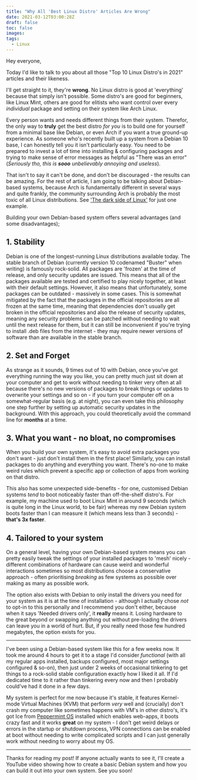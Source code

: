 ```yaml
---
title: "Why All 'Best Linux Distro' Articles Are Wrong"
date: 2021-03-12T03:00:28Z
draft: false
toc: false
images:
tags: 
  - Linux
---
```


Hey everyone,

Today I'd like to talk to you about all those "Top 10 Linux Distro's in 2021" articles and their likeness.

I'll get straight to it, they're **wrong**. No Linux distro is good at 'everything' because that simply isn't possible. Some distro's are good for beginners, like Linux Mint, others are good for elitists who want control over every *individual* package and setting on their system like Arch Linux.

Every person wants and needs different things from their system. Therefor, the only way to **truly** get the best distro *for you* is to build one for yourself from a minimal base like Debian, or even Arch if you want a true ground-up experience. As someone who's recently built up a system from a Debian 10 base, I can honestly tell you it isn't particularly easy. You need to be prepared to invest a lot of time into installing & configuring packages and trying to make sense of error messages as helpful as "There was an error" (*Seriously tho, this is __sooo__ unbelievably annoying and useless*).

That isn't to say it can't be done, and don't be discouraged - the results can be amazing. For the rest of article, I am going to be talking about Debian-based systems, because Arch is fundamentally different in several ways and quite frankly, the community surrounding Arch is probably the most toxic of all Linux distributions. See ['The dark side of Linux'](/posts/dark-side/#communal-toxicity) for just one example.

Building your own Debian-based system offers several advantages (and some disadvantages);

## 1. Stability

Debian is one of the longest-running Linux distributions available today. The stable branch of Debian (currently version 10 codenamed "Buster" when writing) is famously rock-solid. All packages are 'frozen' at the time of release, and only security updates are issued. This means that all of the packages available are tested and certified to play nicely together, at least with their default settings. However, it also means that unfortunately, some packages can be outdated - massively in some cases. This is somewhat mitigated by the fact that the packages in the official repositories are all frozen at the same time, meaning that dependencies don't usually get broken in the official repositories and also the release of security updates, meaning any security problems can be patched without needing to wait until the next release for them, but it can still be inconvenient if you're trying to install .deb files from the internet - they may require newer versions of software than are available in the stable branch.

## 2. Set and Forget

As strange as it sounds, 9 times out of 10 with Debian, once you've got everything running the way you like, you can pretty much just sit down at your computer and get to work without needing to tinker very often at all because there's no new versions of packages to break things or updates to overwrite your settings and so on - if you turn your computer off on a somewhat-regular basis (e.g. at night), you can even take this philosophy one step further by setting up automatic security updates in the background. With this approach, you could theoretically avoid the command line for **months** at a time.

## 3. What you want - no bloat, no compromises

When you build your own system, it's easy to avoid extra packages you don't want - just don't install them in the first place! Similarly, you can install packages to do anything and everything you want. There's no-one to make weird rules which prevent a specific app or collection of apps from working on that distro.

This also has some unexpected side-benefits - for one, customised Debian systems *tend* to boot noticeably faster than off-the-shelf distro's. For example, my machine used to boot Linux Mint in around 9 seconds (which is quite long in the Linux world, to be fair) whereas my new Debian system boots faster than I can measure it (which means less than 3 seconds) - **that's 3x faster**.

## 4. Tailored to your system

On a general level, having your own Debian-based system means you can pretty easily tweak the settings of your installed packages to 'mesh' nicely - different combinations of hardware can cause weird and wonderful interactions sometimes so most distributions choose a conservative approach - often prioritising *breaking* as few systems as possible over making as many as possible work.

The option also exists with Debian to only install the drivers you need for your system as it is at the time of installation - although I actually chose *not* to opt-in to this personally and I recommend you don't either, because when it says 'Needed drivers only', it **really** means it. Losing hardware to the great beyond or swapping anything out without pre-loading the drivers can leave you in a world of hurt. But, if you really need those few hundred megabytes, the option exists for you.

---

I've been using a Debian-based system like this for a few weeks now. It took me around 4 hours to get it to a stage I'd consider *functional* (with all my regular apps installed, backups configured, most major settings configured & so-on), then just under 2 weeks of occasional tinkering to get things to a rock-solid stable configuration exactly how I liked it all. If I'd dedicated time to it rather than tinkering every now and then I probably could've had it done in a few days.

My system is perfect for me now because it's stable, it features Kernel-mode Virtual Machines (KVM) that perform *very* well and (crucially) don't crash my computer like sometimes happens with VM's in other distro's, it's got Ice from [Peppermint OS](https://peppermintos.com/) installed which enables web-apps, it boots crazy fast and it works **great** on my system - I don't get weird delays or errors in the startup or shutdown process, VPN connections can be enabled at boot without needing to write complicated scripts and I can just generally work without needing to worry about my OS.

---

Thanks for reading my post! If anyone actually wants to see it, I'll create a YouTube video showing how to create a basic Debian system and how you can build it out into your own system. See you soon!